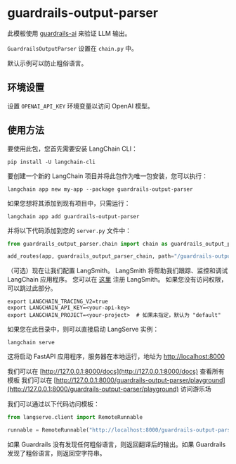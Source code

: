 # guardrails-output-parser

此模板使用 [guardrails-ai](https://github.com/guardrails-ai/guardrails) 来验证 LLM 输出。

`GuardrailsOutputParser` 设置在 `chain.py` 中。

默认示例可以防止粗俗语言。

## 环境设置

设置 `OPENAI_API_KEY` 环境变量以访问 OpenAI 模型。

## 使用方法

要使用此包，您首先需要安装 LangChain CLI：

```shell
pip install -U langchain-cli
```

要创建一个新的 LangChain 项目并将此包作为唯一包安装，您可以执行：

```shell
langchain app new my-app --package guardrails-output-parser
```

如果您想将其添加到现有项目中，只需运行：

```shell
langchain app add guardrails-output-parser
```

并将以下代码添加到您的 `server.py` 文件中：
```python
from guardrails_output_parser.chain import chain as guardrails_output_parser_chain

add_routes(app, guardrails_output_parser_chain, path="/guardrails-output-parser")
```

（可选）现在让我们配置 LangSmith。 
LangSmith 将帮助我们跟踪、监控和调试 LangChain 应用程序。 
您可以在 [这里](https://smith.langchain.com/) 注册 LangSmith。 
如果您没有访问权限，可以跳过此部分。

```shell
export LANGCHAIN_TRACING_V2=true
export LANGCHAIN_API_KEY=<your-api-key>
export LANGCHAIN_PROJECT=<your-project>  # 如果未指定，默认为 "default"
```

如果您在此目录中，则可以直接启动 LangServe 实例：

```shell
langchain serve
```

这将启动 FastAPI 应用程序，服务器在本地运行，地址为 
[http://localhost:8000](http://localhost:8000)

我们可以在 [http://127.0.0.1:8000/docs](http://127.0.0.1:8000/docs) 查看所有模板
我们可以在 [http://127.0.0.1:8000/guardrails-output-parser/playground](http://127.0.0.1:8000/guardrails-output-parser/playground) 访问游乐场  

我们可以通过以下代码访问模板：

```python
from langserve.client import RemoteRunnable

runnable = RemoteRunnable("http://localhost:8000/guardrails-output-parser")
```

如果 Guardrails 没有发现任何粗俗语言，则返回翻译后的输出。如果 Guardrails 发现了粗俗语言，则返回空字符串。